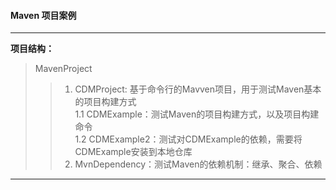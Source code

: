 #### Maven 项目案例

----

**项目结构：**
> MavenProject  
>> 1. CDMProject: 基于命令行的Mavven项目，用于测试Maven基本的项目构建方式  
      1.1 CDMExample：测试Maven的项目构建方式，以及项目构建命令  
      1.2 CDMExample2：测试对CDMExample的依赖，需要将CDMExample安装到本地仓库  
>> 2. MvnDependency：测试Maven的依赖机制：继承、聚合、依赖

----

